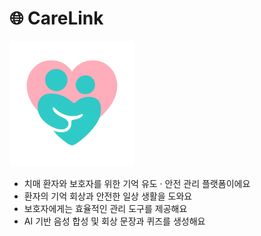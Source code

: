 # 🌐 CareLink

<img src="./careLink.png.png" width="200" height="200">

- 치매 환자와 보호자를 위한 기억 유도 · 안전 관리 플랫폼이에요
- 환자의 기억 회상과 안전한 일상 생활을 도와요
- 보호자에게는 효율적인 관리 도구를 제공해요
- AI 기반 음성 합성 및 회상 문장과 퀴즈를 생성해요
